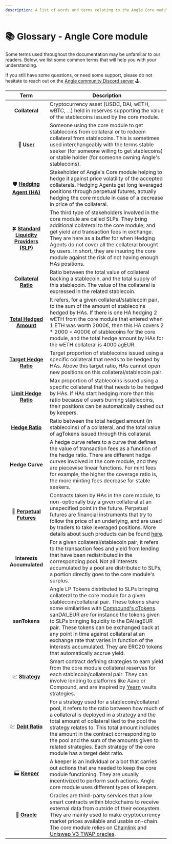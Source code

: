 ```yaml
---
description: A list of words and terms relating to the Angle Core module
---
```


# 📚 Glossary - Angle Core module

Some terms used throughout the documentation may be unfamiliar to our readers. Below, we list some common terms that will help you with your understanding.

If you still have some questions, or need some support, please do not hesitate to reach out on the [Angle community Discord server](https://discord.gg/67WSSZqBG6) 🕹️.

|                                             Term                                            | Description                                                                                                                                                                                                                                                                                                                                                                                                                                                                                                                        |
| :-----------------------------------------------------------------------------------------: | ---------------------------------------------------------------------------------------------------------------------------------------------------------------------------------------------------------------------------------------------------------------------------------------------------------------------------------------------------------------------------------------------------------------------------------------------------------------------------------------------------------------------------------- |
|                                        **Collateral**                                       | Cryptocurrency asset (USDC, DAI, wETH, wBTC, ...) held in reserves supporting the value of the stablecoins issued by the core module.                                                                                                                                                                                                                                                                                                                                                                                                 |
|                                💱 [**User**](stable-seekers/)                               | Someone using the core module to get stablecoins from collateral or to redeem collateral from stablecoins. This is sometimes used interchangeably with the terms stable seeker (for someone willing to get stablecoins) or stable holder (for someone owning Angle's stablecoins).                                                                                                                                                                                                                                                    |
|                        🛡️ [**Hedging Agent (HA)**](hedging-agents/)                        | Stakeholder of Angle's Core module helping to hedge it against price volatility of the accepted collaterals. Hedging Agents get long leveraged positions through perpetual futures, actually hedging the core module in case of a decrease in price of the collateral.                                                                                                                                                                                                                                                        |
|          🍀 [**Standard Liquidity Providers (SLP)**](standard-liquidity-providers/)         | The third type of stakeholders involved in the core module are called SLPs. They bring additional collateral to the core module, and get yield and transaction fees in exchange. They are here as a buffer for when Hedging Agents do not cover all the collateral brought by users. In short, they are insuring the core module against the risk of not having enough HAs positions.                                                                                                                                                       |
|          [**Collateral Ratio**](https://docs.angle.money/concepts/collateral-ratio)         | Ratio between the total value of collateral backing a stablecoin, and the total supply of this stablecoin. The value of the collateral is expressed in the related stablecoin.                                                                                                                                                                                                                                                                                                                                                     |
|                [**Total Hedged Amount**](hedging-agents/#has-covered-amounts)               | It refers, for a given collateral/stablecoin pair, to the sum of the amount of stablecoins hedged by HAs. If there is one HA hedging 2 wETH from the core module that entered when 1 ETH was worth 2000€, then this HA covers 2 \* 2000 = 4000€ of stablecoins for the core module, and the total hedge amount by HAs for the wETH collateral is 4000 agEUR.                                                                                                                                                                             |
| [**Target Hedge Ratio**](hedging-agents/faq-ha.md#what-is-exactly-implied-by-hedging-ratio) | Target proportion of stablecoins issued using a specific collateral that needs to be hedged by HAs. Above this target ratio, HAs cannot open new positions on this collateral/stablecoin pair.                                                                                                                                                                                                                                                                                                                                     |
|                 [**Limit Hedge Ratio**](hedging-agents/#has-covered-amounts)                | Max proportion of stablecoins issued using a specific collateral that that needs to be hedged by HAs. If HAs start hedging more than this ratio because of users burning stablecoins, their positions can be automatically cashed out by keepers.                                                                                                                                                                                                                                                                                  |
|     [**Hedge Ratio**](hedging-agents/faq-ha.md#what-is-exactly-implied-by-hedging-ratio)    | Ratio between the total hedged amount (in stablecoins) of a collateral, and the total value of agTokens issued through this collateral.                                                                                                                                                                                                                                                                                                                                                                                            |
|                                       **Hedge Curve**                                       | A hedge curve refers to a curve that defines the value of transaction fees as a function of the hedge ratio. There are different hedge curves involved in the core module, and they are piecewise linear functions. For mint fees for example, the higher the coverage ratio is, the more minting fees decrease for stable seekers.                                                                                                                                                                                                   |
|                🔮 [**Perpetual Futures**](hedging-agents/#perpetual-futures)                | Contracts taken by HAs in the core module, to non-optionally buy a given collateral at an unspecified point in the future. Perpetual futures are financial instruments that try to follow the price of an underlying, and are used by traders to take leveraged positions. More details about such products can be found [here](https://academy.binance.com/en/articles/what-are-perpetual-futures-contracts).                                                                                                                        |
|                                  **Interests Accumulated**                                  | For a given collateral/stablecoin pair, it refers to the transaction fees and yield from lending that have been redistributed in the corresponding pool. Not all interests accumulated by a pool are distributed to SLPs, a portion directly goes to the core module's surplus.                                                                                                                                                                                                                                                       |
|                                        **sanTokens**                                        | Angle LP Tokens distributed to SLPs bringing collateral to the core module for a given stablecoin/collateral pair. These tokens share some similarities with [Compound's cTokens](https://compound.finance/docs/ctokens). sanDAI\_EUR are for instance the tokens given to SLPs bringing liquidity to the DAI/agEUR pair. These tokens can be exchanged back at any point in time against collateral at an exchange rate that varies in function of the interests accumulated. They are ERC20 tokens that automatically accrue yield. |
|                                📈 [**Strategy**](lending.md)                                | Smart contract defining strategies to earn yield from the core module collateral reserves for each stablecoin/collateral pair. They can involve lending to platforms like Aave or Compound, and are inspired by [Yearn](https://docs.yearn.finance/resources/defi-glossary#yvault) vaults strategies.                                                                                                                                                                                                                                        |
|                          💹 [**Debt Ratio**](lending.md#debt-ratio)                         | For a strategy used for a stablecoin/collateral pool, it refers to the ratio between how much of a collateral is deployed in a strategy and the total amount of collateral tied to the pool the strategy relates to. This total amount includes the amount in the contract corresponding to the pool and the sum of the amounts given to related strategies. Each strategy of the core module has a target debt ratio.                                                                                                                |
|                          🏭 [**Keeper**](other-aspects/keepers.md)                          | A keeper is an individual or a bot that carries out actions that are needed to keep the core module functioning. They are usually incentivized to perform such actions. Angle core module uses different types of keepers.                                                                                                                                                                                                                                                                                                               |
|                          🔱 [**Oracle**](other-aspects/oracles.md)                          | Oracles are third-party services that allow smart contracts within blockchains to receive external data from outside of their ecosystem. They are mainly used to make cryptocurrency market prices available and usable on-chain. The core module relies on [Chainlink](https://chain.link) and [Uniswap V3 TWAP oracles](https://uniswap.org/blog/uniswap-v3/).                                                                                                                                                                      |
